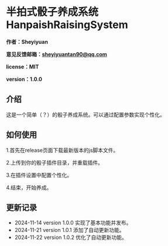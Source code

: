 # 半拍式骰子养成系统HanpaishRaisingSystem

**作者：Sheyiyuan**

**意见反馈邮箱：sheyiyuantan90@qq.com**

**license：MIT**

**version：1.0.0**

## 介绍

这是一个简单（？）的骰子养成系统。可以通过配置参数实现个性化。

## 如何使用

1.首先在release页面下载最新版本的js脚本文件。

2.上传到你的骰子插件目录，并重载插件。

3.在插件设置中配置个性化。

4.结束，开始养成。

## 更新记录

- 2024-11-14 version 1.0.0 实现了基本功能并发布。
- 2024-11-21 version 1.0.1 添加了自动更新功能。
- 2024-11-22 version 1.0.2 优化了自动更新功能。
